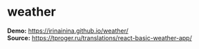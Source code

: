 # weather
**Demo:** https://irinainina.github.io/weather/  
**Source:** https://tproger.ru/translations/react-basic-weather-app/
